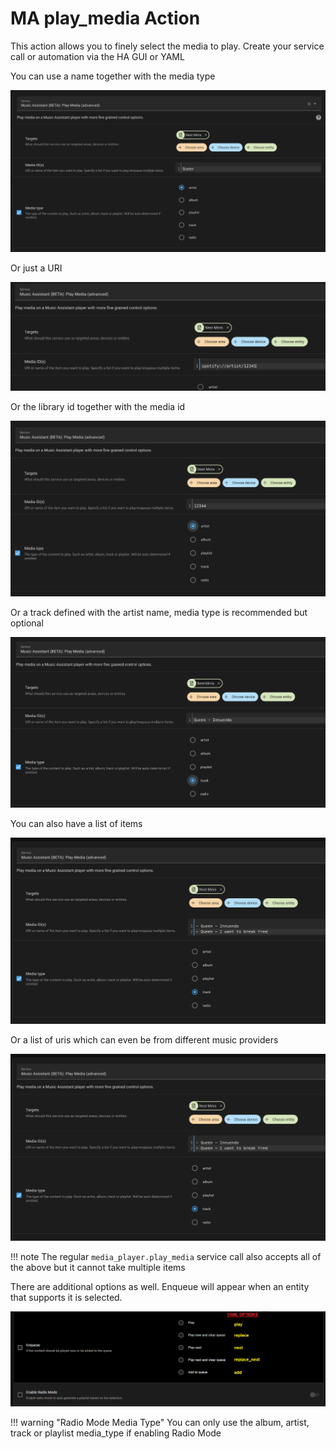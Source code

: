 # MA play_media Action

This action allows you to finely select the media to play. Create your service call or automation via the HA GUI or YAML

You can use a name together with the media type

![image](../assets/screenshots/service-call/play1.png)

Or just a URI

![image](../assets/screenshots/service-call/play2.png)

Or the library id together with the media id

![image](../assets/screenshots/service-call/play3.png)

Or a track defined with the artist name, media type is recommended but optional

![image](../assets/screenshots/service-call/play4.png)

You can also have a list of items

![image](../assets/screenshots/service-call/play5.png)

Or a list of uris which can even be from different music providers

![image](../assets/screenshots/service-call/play6.png)

!!! note
    The regular `media_player.play_media` service call also accepts all of the above but it cannot take multiple items

There are additional options as well. Enqueue will appear when an entity that supports it is selected.

![image](../assets/screenshots/service-call/play7.png)

!!! warning "Radio Mode Media Type"
    You can only use the album, artist, track or playlist media_type if enabling Radio Mode
